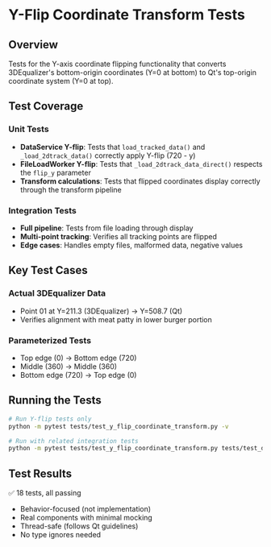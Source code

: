 # Y-Flip Coordinate Transform Tests

## Overview
Tests for the Y-axis coordinate flipping functionality that converts 3DEqualizer's bottom-origin coordinates (Y=0 at bottom) to Qt's top-origin coordinate system (Y=0 at top).

## Test Coverage

### Unit Tests
- **DataService Y-flip**: Tests that `load_tracked_data()` and `_load_2dtrack_data()` correctly apply Y-flip (720 - y)
- **FileLoadWorker Y-flip**: Tests that `_load_2dtrack_data_direct()` respects the `flip_y` parameter
- **Transform calculations**: Tests that flipped coordinates display correctly through the transform pipeline

### Integration Tests
- **Full pipeline**: Tests from file loading through display
- **Multi-point tracking**: Verifies all tracking points are flipped
- **Edge cases**: Handles empty files, malformed data, negative values

## Key Test Cases

### Actual 3DEqualizer Data
- Point 01 at Y=211.3 (3DEqualizer) → Y=508.7 (Qt)
- Verifies alignment with meat patty in lower burger portion

### Parameterized Tests
- Top edge (0) → Bottom edge (720)
- Middle (360) → Middle (360)
- Bottom edge (720) → Top edge (0)

## Running the Tests

```bash
# Run Y-flip tests only
python -m pytest tests/test_y_flip_coordinate_transform.py -v

# Run with related integration tests
python -m pytest tests/test_y_flip_coordinate_transform.py tests/test_data_pipeline.py -v
```

## Test Results
✅ 18 tests, all passing
- Behavior-focused (not implementation)
- Real components with minimal mocking
- Thread-safe (follows Qt guidelines)
- No type ignores needed
